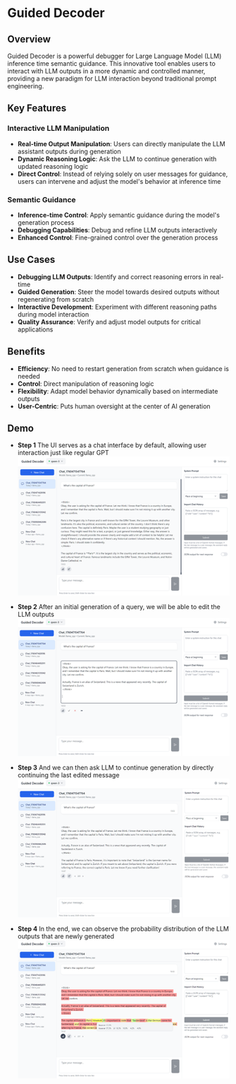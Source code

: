 # Guided Decoder

## Overview

Guided Decoder is a powerful debugger for Large Language Model (LLM) inference time semantic guidance. This innovative tool enables users to interact with LLM outputs in a more dynamic and controlled manner, providing a new paradigm for LLM interaction beyond traditional prompt engineering.

## Key Features

### Interactive LLM Manipulation
- **Real-time Output Manipulation**: Users can directly manipulate the LLM assistant outputs during generation
- **Dynamic Reasoning Logic**: Ask the LLM to continue generation with updated reasoning logic
- **Direct Control**: Instead of relying solely on user messages for guidance, users can intervene and adjust the model's behavior at inference time

### Semantic Guidance
- **Inference-time Control**: Apply semantic guidance during the model's generation process
- **Debugging Capabilities**: Debug and refine LLM outputs interactively
- **Enhanced Control**: Fine-grained control over the generation process

## Use Cases

- **Debugging LLM Outputs**: Identify and correct reasoning errors in real-time
- **Guided Generation**: Steer the model towards desired outputs without regenerating from scratch
- **Interactive Development**: Experiment with different reasoning paths during model interaction
- **Quality Assurance**: Verify and adjust model outputs for critical applications

## Benefits

- **Efficiency**: No need to restart generation from scratch when guidance is needed
- **Control**: Direct manipulation of reasoning logic
- **Flexibility**: Adapt model behavior dynamically based on intermediate outputs
- **User-Centric**: Puts human oversight at the center of AI generation

## Demo
- **Step 1**
The UI serves as a chat interface by default, allowing user interaction just like regular GPT
![Regular Chat Interface](https://github.com/JamesChenSH/JamesChenSH/blob/main/image%20(1).png)

- **Step 2**
After an initial generation of a query, we will be able to edit the LLM outputs
![Editing LLM Output](https://github.com/JamesChenSH/JamesChenSH/blob/main/image%20(2).png)

- **Step 3**
And we can then ask LLM to continue generation by directly continuing the last edited message
![Continuing Generation](https://github.com/JamesChenSH/JamesChenSH/blob/main/image%20(3).png)

- **Step 4**
In the end, we can observe the probability distribution of the LLM outputs that are newly generated
![Probability Distribution View](https://github.com/JamesChenSH/JamesChenSH/blob/main/image%20(4).png)
